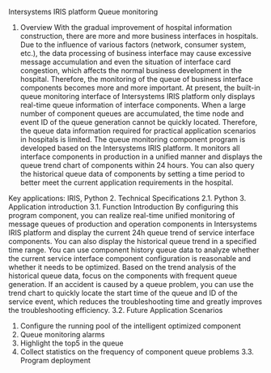 Intersystems IRIS platform
Queue monitoring
1. Overview
With the gradual improvement of hospital information construction, there are more and more business interfaces in hospitals. Due to the influence of various factors (network, consumer system, etc.), the data processing of business interface may cause excessive message accumulation and even the situation of interface card congestion, which affects the normal business development in the hospital. Therefore, the monitoring of the queue of business interface components becomes more and more important.
At present, the built-in queue monitoring interface of Intersystems IRIS platform only displays real-time queue information of interface components. When a large number of component queues are accumulated, the time node and event ID of the queue generation cannot be quickly located. Therefore, the queue data information required for practical application scenarios in hospitals is limited. The queue monitoring component program is developed based on the Intersystems IRIS platform. It monitors all interface components in production in a unified manner and displays the queue trend chart of components within 24 hours. You can also query the historical queue data of components by setting a time period to better meet the current application requirements in the hospital.

Key applications: IRIS, Python
2. Technical Specifications
2.1. Python
3. Application introduction
3.1. Function Introduction
By configuring this program component, you can realize real-time unified monitoring of message queues of production and operation components in Intersystems IRIS platform and display the current 24h queue trend of service interface components. You can also display the historical queue trend in a specified time range. You can use component history queue data to analyze whether the current service interface component configuration is reasonable and whether it needs to be optimized. Based on the trend analysis of the historical queue data, focus on the components with frequent queue generation. If an accident is caused by a queue problem, you can use the trend chart to quickly locate the start time of the queue and ID of the service event, which reduces the troubleshooting time and greatly improves the troubleshooting efficiency.
3.2. Future Application Scenarios
1. Configure the running pool of the intelligent optimized component
2. Queue monitoring alarms
3. Highlight the top5 in the queue
4. Collect statistics on the frequency of component queue problems
3.3. Program deployment

